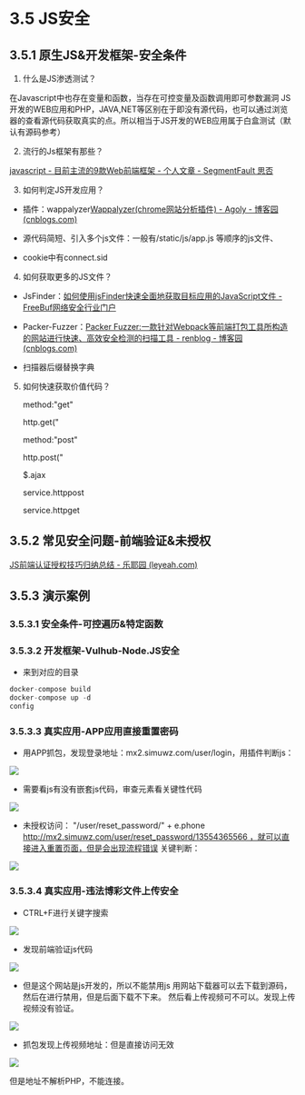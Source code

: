 # 3.5 JS安全

## 3.5.1 原生JS&开发框架-安全条件

1. 什么是JS渗透测试？

在Javascript中也存在变量和函数，当存在可控变量及函数调用即可参数漏洞
JS开发的WEB应用和PHP，JAVA,NET等区别在于即没有源代码，也可以通过浏览器的查看源代码获取真实的点。所以相当于JS开发的WEB应用属于白盒测试（默认有源码参考）

2. 流行的Js框架有那些？

[javascript - 目前主流的9款Web前端框架 - 个人文章 - SegmentFault 思否](https://segmentfault.com/a/1190000044045765)

3. 如何判定JS开发应用？ 
- 插件：wappalyzer[Wappalyzer(chrome网站分析插件) - Agoly - 博客园 (cnblogs.com)](https://www.cnblogs.com/qmfsun/p/11597555.html)

- 源代码简短、引入多个js文件：一般有/static/js/app.js 等顺序的js文件、

- cookie中有connect.sid
4. 如何获取更多的JS文件？ 
- JsFinder：[如何使用jsFinder快速全面地获取目标应用的JavaScript文件 - FreeBuf网络安全行业门户](https://www.freebuf.com/articles/web/368778.html)

- Packer-Fuzzer：[Packer Fuzzer:一款针对Webpack等前端打包工具所构造的网站进行快速、高效安全检测的扫描工具 - renblog - 博客园 (cnblogs.com)](https://www.cnblogs.com/renhaoblog/p/15118259.html)

- 扫描器后缀替换字典
5. 如何快速获取价值代码？
   
   method:"get"
   
   http.get("
   
   method:"post"
   
   http.post("
   
   $.ajax
   
   service.httppost
   
   service.httpget

## 3.5.2 常见安全问题-前端验证&未授权

[JS前端认证授权技巧归纳总结 - 乐耶园 (leyeah.com)](https://www.leyeah.com/article/summary-js-front-end-authentication-techniques-734110)

## 3.5.3 演示案例

### 3.5.3.1 安全条件-可控遍历&特定函数

### 3.5.3.2 开发框架-Vulhub-Node.JS安全

- 来到对应的目录

```js
docker-compose build 
docker-compose up -d 
config
```

### 3.5.3.3 真实应用-APP应用直接重置密码

- 用APP抓包，发现登录地址：mx2.simuwz.com/user/login，用插件判断js：

![](http://www.mumuxi8.com/zb_users/upload/2022/04/202204171650152691596619.png)

- 需要看js有没有嵌套js代码，审查元素看关键性代码

![](http://www.mumuxi8.com/zb_users/upload/2022/04/202204171650152697620450.png)

- 未授权访问：
  "/user/reset_password/" + e.phone
  http://mx2.simuwz.com/user/reset_password/13554365566 ，就可以直接进入重置页面，但是会出现流程错误
  关键判断：

![](http://www.mumuxi8.com/zb_users/upload/2022/04/202204171650152709688810.png)

### 3.5.3.4 真实应用-违法博彩文件上传安全

- CTRL+F进行关键字搜索

![](http://www.mumuxi8.com/zb_users/upload/2022/04/202204171650152730724669.png)

- 发现前端验证js代码

![](http://www.mumuxi8.com/zb_users/upload/2022/04/202204171650152736401614.png)

- 但是这个网站是js开发的，所以不能禁用js
  用网站下载器可以去下载到源码，然后在进行禁用，但是后面下载不下来。
  然后看上传视频可不可以。发现上传视频没有验证。

![](http://www.mumuxi8.com/zb_users/upload/2022/04/202204171650152754477609.png)

- 抓包发现上传视频地址：但是直接访问无效

![](http://www.mumuxi8.com/zb_users/upload/2022/04/202204171650152760175971.png)

但是地址不解析PHP，不能连接。
